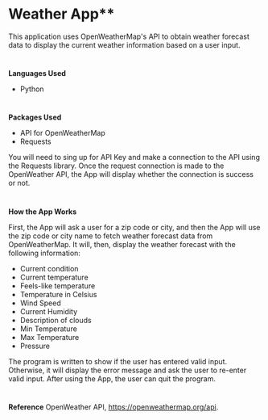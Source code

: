 # Weather App**

This application uses OpenWeatherMap's API to obtain weather forecast data to display the current weather information based on a user input.

#
**Languages Used**

- Python

#
**Packages Used**

- API for OpenWeatherMap
- Requests

You will need to sing up for API Key and make a connection to the API using the Requests library. Once the request connection is made to the OpenWeather API, the App will display whether the connection is success or not.

#
**How the App Works**

First, the App will ask a user for a zip code or city, and then the App will use the zip code or city name to fetch weather forecast data from OpenWeatherMap. It will, then, display the weather forecast with the following information:

- Current condition
- Current temperature
- Feels-like temperature
- Temperature in Celsius
- Wind Speed
- Current Humidity
- Description of clouds
- Min Temperature
- Max Temperature
- Pressure

The program is written to show if the user has entered valid input. Otherwise, it will display the error message and ask the user to re-enter valid input. After using the App, the user can quit the program.

#
**Reference**
OpenWeather API, https://openweathermap.org/api.

